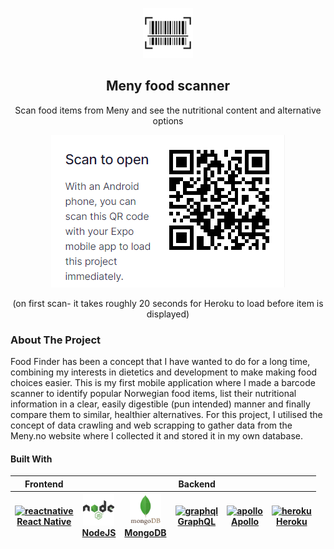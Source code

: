 <!-- PROJECT LOGO -->
<p align="center">
  <a href="https://github.com/github_username/repo_name">
    <img src="front-end\app\assets\scannerIcon.png" alt="Logo" width="80" height="80">
  </a>
  <h2 align="center">Meny food scanner</h2>
  <p align="center">
  Scan food items from Meny and see the nutritional content and alternative options 
  </p>
  <p align="center"><img src="front-end\app\assets\expo-QR-code.png" alt="expo-QR-code"></p>
  <p align="center">
  (on first scan- it takes roughly 20 seconds for Heroku to load before item is displayed)
  </p>
</p>

<!-- ABOUT THE PROJECT -->

### About The Project

Food Finder has been a concept that I have wanted to do for a long time, combining my interests in dietetics and development to make making food choices easier. This is my first mobile application where I made a barcode scanner to identify popular Norwegian food items, list their nutritional information in a clear, easily digestible (pun intended) manner and finally compare them to similar, healthier alternatives. For this project, I utilised the concept of data crawling and web scrapping to gather data from the Meny.no website where I collected it and stored it in my own database.
#### Built With

<table>
<thead>
<tr>
<th align="center">Frontend</th>
<th align="center" colspan="5">Backend</th>
</tr>
<tr>
<th><a href="https://reactnative.dev/" title="React Native" target="_blank"> <img src="https://reactnative.dev/img/header_logo.svg" title="React Native" alt="reactnative" width="50" height="50"/><br/>React Native</a></th>
<th align="center"><a href="https://nodejs.org" title="NodeJS" target="_blank"> <img src="https://raw.githubusercontent.com/devicons/devicon/master/icons/nodejs/nodejs-original-wordmark.svg" alt="nodejs" width="50" height="50"/><br/>NodeJS</a></th>
<th align="center"><a href="https://www.mongodb.com/" title="MongoDB" target="_blank"> <img src="https://raw.githubusercontent.com/devicons/devicon/master/icons/mongodb/mongodb-original-wordmark.svg" alt="mongodb" width="50" height="50"/><br/>MongoDB</a></th>
<th align="center"><a href="https://graphql.org" target="_blank"> <img src="https://www.vectorlogo.zone/logos/graphql/graphql-icon.svg" alt="graphql" width="50" height="50"/><br/>GraphQL</a></th>
<th align="center"><a href="https://www.apollographql.com/" title="Apollo" target="_blank"><img src="https://www.vectorlogo.zone/logos/apollographql/apollographql-icon.svg" alt="apollo" width="50" height="50"/><br/>Apollo</a></th>
<th align="center"><a href="https://heroku.com"  title="Heroku" target="_blank"><img src="https://www.vectorlogo.zone/logos/heroku/heroku-icon.svg" alt="heroku" width="50" height="50"/><br/>Heroku</a></th>

</tr>
</thead>
</table>

